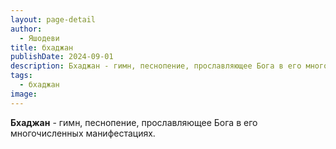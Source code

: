 ```yaml
---
layout: page-detail
author:
  - Яшодеви
title: бхаджан
publishDate: 2024-09-01
description: Бхаджан - гимн, песнопение, прославляющее Бога в его многочисленных манифестациях.
tags:
  - бхаджан
image:
---
```

**Бхаджан** - гимн, песнопение, прославляющее Бога в его многочисленных манифестациях.

